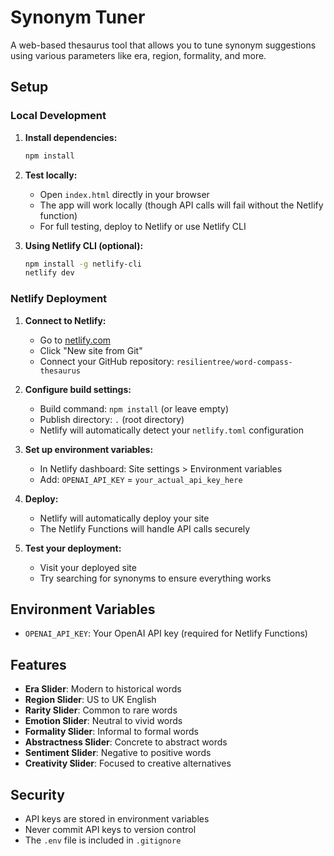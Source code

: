 # Synonym Tuner

A web-based thesaurus tool that allows you to tune synonym suggestions using various parameters like era, region, formality, and more.

## Setup

### Local Development

1. **Install dependencies:**
   ```bash
   npm install
   ```

2. **Test locally:**
   - Open `index.html` directly in your browser
   - The app will work locally (though API calls will fail without the Netlify function)
   - For full testing, deploy to Netlify or use Netlify CLI

3. **Using Netlify CLI (optional):**
   ```bash
   npm install -g netlify-cli
   netlify dev
   ```

### Netlify Deployment

1. **Connect to Netlify:**
   - Go to [netlify.com](https://netlify.com)
   - Click "New site from Git"
   - Connect your GitHub repository: `resilientree/word-compass-thesaurus`

2. **Configure build settings:**
   - Build command: `npm install` (or leave empty)
   - Publish directory: `.` (root directory)
   - Netlify will automatically detect your `netlify.toml` configuration

3. **Set up environment variables:**
   - In Netlify dashboard: Site settings > Environment variables
   - Add: `OPENAI_API_KEY` = `your_actual_api_key_here`

4. **Deploy:**
   - Netlify will automatically deploy your site
   - The Netlify Functions will handle API calls securely

5. **Test your deployment:**
   - Visit your deployed site
   - Try searching for synonyms to ensure everything works

## Environment Variables

- `OPENAI_API_KEY`: Your OpenAI API key (required for Netlify Functions)

## Features

- **Era Slider**: Modern to historical words
- **Region Slider**: US to UK English
- **Rarity Slider**: Common to rare words
- **Emotion Slider**: Neutral to vivid words
- **Formality Slider**: Informal to formal words
- **Abstractness Slider**: Concrete to abstract words
- **Sentiment Slider**: Negative to positive words
- **Creativity Slider**: Focused to creative alternatives

## Security

- API keys are stored in environment variables
- Never commit API keys to version control
- The `.env` file is included in `.gitignore` 